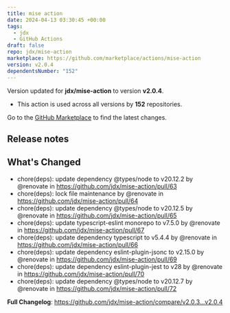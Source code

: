```yaml
---
title: mise action
date: 2024-04-13 03:30:45 +00:00
tags:
  - jdx
  - GitHub Actions
draft: false
repo: jdx/mise-action
marketplace: https://github.com/marketplace/actions/mise-action
version: v2.0.4
dependentsNumber: "152"
---
```



Version updated for **jdx/mise-action** to version **v2.0.4**.
- This action is used across all versions by **152** repositories.

Go to the [GitHub Marketplace](https://github.com/marketplace/actions/mise-action) to find the latest changes.

## Release notes

## What's Changed
* chore(deps): update dependency @types/node to v20.12.2 by @renovate in https://github.com/jdx/mise-action/pull/63
* chore(deps): lock file maintenance by @renovate in https://github.com/jdx/mise-action/pull/64
* chore(deps): update dependency @types/node to v20.12.5 by @renovate in https://github.com/jdx/mise-action/pull/65
* chore(deps): update typescript-eslint monorepo to v7.5.0 by @renovate in https://github.com/jdx/mise-action/pull/67
* chore(deps): update dependency typescript to v5.4.4 by @renovate in https://github.com/jdx/mise-action/pull/66
* chore(deps): update dependency eslint-plugin-jsonc to v2.15.0 by @renovate in https://github.com/jdx/mise-action/pull/69
* chore(deps): update dependency eslint-plugin-jest to v28 by @renovate in https://github.com/jdx/mise-action/pull/70
* chore(deps): update dependency @types/node to v20.12.7 by @renovate in https://github.com/jdx/mise-action/pull/72


**Full Changelog**: https://github.com/jdx/mise-action/compare/v2.0.3...v2.0.4
